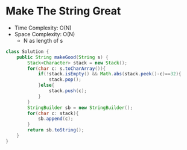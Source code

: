 # Make The String Great

- Time Complexity: O(N)
- Space Complexity: O(N)
  - N as length of s

```java
class Solution {
    public String makeGood(String s) {
        Stack<Character> stack = new Stack();
        for(char c: s.toCharArray()){
            if(!stack.isEmpty() && Math.abs(stack.peek()-c)==32){
                stack.pop();
            }else{
                stack.push(c);
            }
        }
        StringBuilder sb = new StringBuilder();
        for(char c: stack){
            sb.append(c);
        }
        return sb.toString();
    }
}
```
